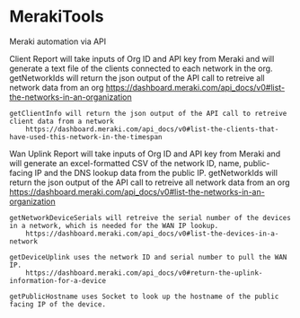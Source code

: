 # MerakiTools
Meraki automation via API

Client Report will take inputs of Org ID and API key from Meraki and will generate a text file of the clients connected to each network in the org. 
    getNetworkIds will return the json output of the API call to retreive all network data from an org
        https://dashboard.meraki.com/api_docs/v0#list-the-networks-in-an-organization
    
    getClientInfo will return the json output of the API call to retreive client data from a network
        https://dashboard.meraki.com/api_docs/v0#list-the-clients-that-have-used-this-network-in-the-timespan
        
Wan Uplink Report will take inputs of Org ID and API key from Meraki and will generate an excel-formatted CSV of the network ID, name, public-facing IP and the DNS lookup data from the public IP.
    getNetworkIds will return the json output of the API call to retreive all network data from an org
        https://dashboard.meraki.com/api_docs/v0#list-the-networks-in-an-organization
    
    getNetworkDeviceSerials will retreive the serial number of the devices in a network, which is needed for the WAN IP lookup.
        https://dashboard.meraki.com/api_docs/v0#list-the-devices-in-a-network
    
    getDeviceUplink uses the network ID and serial number to pull the WAN IP.
        https://dashboard.meraki.com/api_docs/v0#return-the-uplink-information-for-a-device
        
    getPublicHostname uses Socket to look up the hostname of the public facing IP of the device.
    
    
